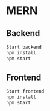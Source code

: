 ﻿# MERN
## Backend
```bash
Start backend 
npm install
npm start
```
## Frontend
```bash
Start frontend
npm install
npm start
```
